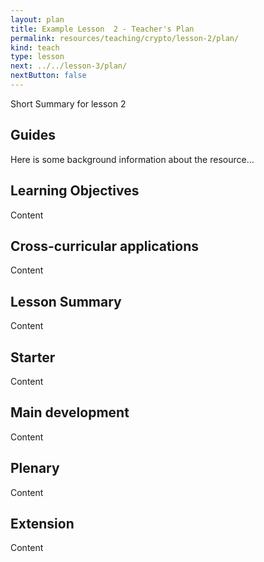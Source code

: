 ```yaml
---
layout: plan
title: Example Lesson  2 - Teacher's Plan
permalink: resources/teaching/crypto/lesson-2/plan/
kind: teach
type: lesson
next: ../../lesson-3/plan/
nextButton: false
---
```


Short Summary for lesson 2

##  Guides ##

Here is some background information about the resource...

## Learning Objectives ##

Content

## Cross-curricular applications ##

Content

## Lesson Summary ##

Content

## Starter ##

Content

## Main development ##

Content

## Plenary ##

Content

## Extension ##

Content
